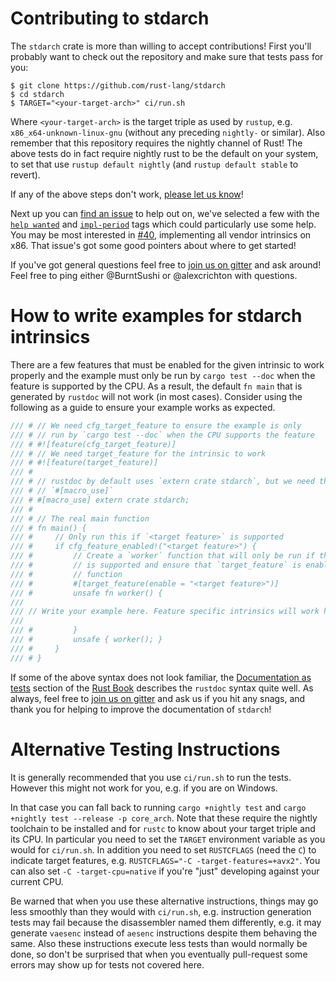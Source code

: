 # Contributing to stdarch

The `stdarch` crate is more than willing to accept contributions! First you'll
probably want to check out the repository and make sure that tests pass for you:

```
$ git clone https://github.com/rust-lang/stdarch
$ cd stdarch
$ TARGET="<your-target-arch>" ci/run.sh
```

Where `<your-target-arch>` is the target triple as used by `rustup`, e.g. `x86_x64-unknown-linux-gnu` (without any preceding `nightly-` or similar).
Also remember that this repository requires the nightly channel of Rust!
The above tests do in fact require nightly rust to be the default on your system, to set that use `rustup default nightly` (and `rustup default stable` to revert).

If any of the above steps don't work, [please let us know][new]!

Next up you can [find an issue][issues] to help out on, we've selected a few
with the [`help wanted`][help] and [`impl-period`][impl] tags which could
particularly use some help. You may be most interested in [#40][vendor],
implementing all vendor intrinsics on x86. That issue's got some good pointers
about where to get started!

If you've got general questions feel free to [join us on gitter][gitter] and ask
around! Feel free to ping either @BurntSushi or @alexcrichton with questions.

[gitter]: https://gitter.im/rust-impl-period/WG-libs-simd

# How to write examples for stdarch intrinsics

There are a few features that must be enabled for the given intrinsic to work
properly and the example must only be run by `cargo test --doc` when the feature
is supported by the CPU. As a result, the default `fn main` that is generated by
`rustdoc` will not work (in most cases). Consider using the following as a guide
to ensure your example works as expected.

```rust
/// # // We need cfg_target_feature to ensure the example is only
/// # // run by `cargo test --doc` when the CPU supports the feature
/// # #![feature(cfg_target_feature)]
/// # // We need target_feature for the intrinsic to work
/// # #![feature(target_feature)]
/// #
/// # // rustdoc by default uses `extern crate stdarch`, but we need the
/// # // `#[macro_use]`
/// # #[macro_use] extern crate stdarch;
/// #
/// # // The real main function
/// # fn main() {
/// #     // Only run this if `<target feature>` is supported
/// #     if cfg_feature_enabled!("<target feature>") {
/// #         // Create a `worker` function that will only be run if the target feature
/// #         // is supported and ensure that `target_feature` is enabled for your worker
/// #         // function
/// #         #[target_feature(enable = "<target feature>")]
/// #         unsafe fn worker() {
///
/// // Write your example here. Feature specific intrinsics will work here! Go wild!
///
/// #         }
/// #         unsafe { worker(); }
/// #     }
/// # }
```

If some of the above syntax does not look familiar, the [Documentation as tests] section
of the [Rust Book] describes the `rustdoc` syntax quite well. As always, feel free
to [join us on gitter][gitter] and ask us if you hit any snags, and thank you for helping
to improve the documentation of `stdarch`!

# Alternative Testing Instructions

It is generally recommended that you use `ci/run.sh` to run the tests.
However this might not work for you, e.g. if you are on Windows.

In that case you can fall back to running `cargo +nightly test` and `cargo +nightly test --release -p core_arch`.
Note that these require the nightly toolchain to be installed and for `rustc` to know about your target triple and its CPU.
In particular you need to set the `TARGET` environment variable as you would for `ci/run.sh`.
In addition you need to set `RUSTCFLAGS` (need the `C`) to indicate target features, e.g. `RUSTCFLAGS="-C -target-features=+avx2"`.
You can also set `-C -target-cpu=native` if you're "just" developing against your current CPU.

Be warned that when you use these alternative instructions, things may go less smoothly than they would with `ci/run.sh`, e.g. instruction generation tests may fail because the disassembler named them differently, e.g. it may generate `vaesenc` instead of `aesenc` instructions despite them behaving the same.
Also these instructions execute less tests than would normally be done, so don't be surprised that when you eventually pull-request some errors may show up for tests not covered here.


[new]: https://github.com/rust-lang/stdarch/issues/new
[issues]: https://github.com/rust-lang/stdarch/issues
[help]: https://github.com/rust-lang/stdarch/issues?q=is%3Aissue+is%3Aopen+label%3A%22help+wanted%22
[impl]: https://github.com/rust-lang/stdarch/issues?q=is%3Aissue+is%3Aopen+label%3Aimpl-period
[vendor]: https://github.com/rust-lang/stdarch/issues/40
[Documentation as tests]: https://doc.rust-lang.org/book/first-edition/documentation.html#documentation-as-tests
[Rust Book]: https://doc.rust-lang.org/book/first-edition
